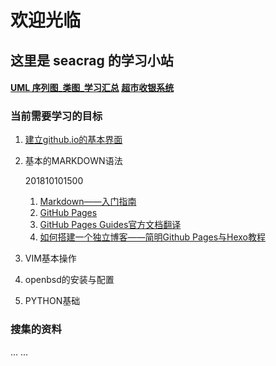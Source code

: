 # 欢迎光临 #
## 这里是 seacrag 的学习小站 ##

#### [UML 序列图_类图_学习汇总](/docs/UML.md)	[超市收银系统](/docs/case.md) ####

### 当前需要学习的目标 ###

1. [建立github.io的基本界面](seacragme.github.io/docs/index.html)
2. 基本的MARKDOWN语法

	201810101500
	1. [Markdown——入门指南](https://www.jianshu.com/p/1e402922ee32)
	2. [GitHub Pages](https://www.jianshu.com/p/48fd3d4a95e1)
	3. [GitHub Pages Guides官方文档翻译](https://www.jianshu.com/p/573b7f8461d0)
	4. [如何搭建一个独立博客——简明Github Pages与Hexo教程](https://www.jianshu.com/p/141abf1700da?utm_campaign=maleskine&utm_content=note&utm_medium=seo_notes&utm_source=recommendation)

3. VIM基本操作
4. openbsd的安装与配置
5. PYTHON基础

### 搜集的资料 ##



... ...

